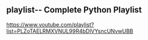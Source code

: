 ## playlist-- Complete Python Playlist
https://www.youtube.com/playlist?list=PLZoTAELRMXVNUL99R4bDlVYsncUNvwUBB